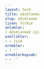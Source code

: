```yaml
---
layout: term
title: adımlanma
slug: adimlanma
lisan: Türkçe
anlamlar:
- Adımlanmak işi
ozellikler:
- - isim
ornekler:
- - ''
orneklerkaynak:
- - ''
---
```

